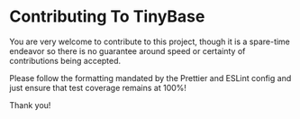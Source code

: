 # Contributing To TinyBase

You are very welcome to contribute to this project, though it is a spare-time
endeavor so there is no guarantee around speed or certainty of contributions
being accepted.

Please follow the formatting mandated by the Prettier and ESLint config and just
ensure that test coverage remains at 100%!

Thank you!

